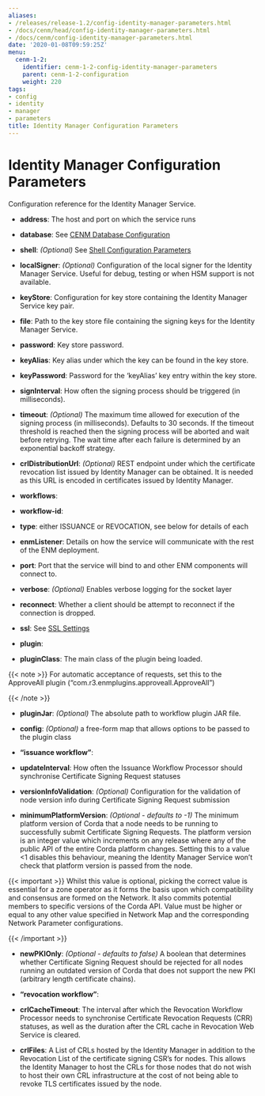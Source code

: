 ```yaml
---
aliases:
- /releases/release-1.2/config-identity-manager-parameters.html
- /docs/cenm/head/config-identity-manager-parameters.html
- /docs/cenm/config-identity-manager-parameters.html
date: '2020-01-08T09:59:25Z'
menu:
  cenm-1-2:
    identifier: cenm-1-2-config-identity-manager-parameters
    parent: cenm-1-2-configuration
    weight: 220
tags:
- config
- identity
- manager
- parameters
title: Identity Manager Configuration Parameters
---
```



# Identity Manager Configuration Parameters

Configuration reference for the Identity Manager Service.


* **address**:
The host and port on which the service runs


* **database**:
See [CENM Database Configuration](config-database.md)


* **shell**:
*(Optional)* See [Shell Configuration Parameters](config-shell.md)


* **localSigner**:
*(Optional)* Configuration of the local signer for the Identity Manager Service. Useful for debug, testing or when HSM support is not available.


* **keyStore**:
Configuration for key store containing the Identity Manager Service key pair.


* **file**:
Path to the key store file containing the signing keys for the Identity Manager Service.


* **password**:
Key store password.




* **keyAlias**:
Key alias under which the key can be found in the key store.


* **keyPassword**:
Password for the ‘keyAlias’ key entry within the key store.


* **signInterval**:
How often the signing process should be triggered (in milliseconds).


* **timeout**:
*(Optional)* The maximum time allowed for execution of the signing process (in milliseconds). Defaults
to 30 seconds. If the timeout threshold is reached then the signing process will be aborted and wait
before retrying. The wait time after each failure is determined by an exponential backoff strategy.


* **crlDistributionUrl**:
*(Optional)* REST endpoint under which the certificate revocation list issued by Identity Manager can be obtained.
It is needed as this URL is encoded in certificates issued by Identity Manager.




* **workflows**:

* **workflow-id**:

* **type**:
either ISSUANCE or REVOCATION, see below for details of each


* **enmListener**:
Details on how the service will communicate with the rest of the ENM deployment.


* **port**:
Port that the service will bind to and other ENM components will connect to.


* **verbose**:
*(Optional)* Enables verbose logging for the socket layer


* **reconnect**:
Whether a client should be attempt to reconnect if the connection is dropped.


* **ssl**:
See [SSL Settings](config-ssl.md)




* **plugin**:

* **pluginClass**:
The main class of the plugin being loaded.

{{< note >}}
For automatic acceptance of requests, set this to the ApproveAll plugin (“com.r3.enmplugins.approveall.ApproveAll”)

{{< /note >}}

* **pluginJar**:
*(Optional)* The absolute path to workflow plugin JAR file.


* **config**:
*(Optional)* a free-form map that allows options to be passed to the plugin class






* **“issuance workflow”**:

* **updateInterval**:
How often the Issuance Workflow Processor should synchronise Certificate Signing Request statuses


* **versionInfoValidation**:
*(Optional)* Configuration for the validation of node version info during Certificate Signing Request submission


* **minimumPlatformVersion**:
*(Optional - defaults to -1)* The minimum platform version of Corda that a node needs
to be running to successfully submit Certificate Signing Requests. The platform
version is an integer value which increments on any release where any of the
public API of the entire Corda platform changes. Setting this to a value <1
disables this behaviour, meaning the Identity Manager Service won’t check that
platform version is passed from the node.


{{< important >}}
Whilst this value is optional, picking the correct value is essential
for a zone operator as it forms the basis upon which compatibility and consensus
are formed on the Network. It also commits potential members to specific versions
of the Corda API. Value must be higher or equal to any other value specified in
Network Map and the corresponding Network Parameter configurations.


{{< /important >}}


* **newPKIOnly**:
*(Optional - defaults to false)* A boolean that determines whether Certificate Signing Request should be rejected for all nodes running an outdated
version of Corda that does not support the new PKI (arbitrary length certificate chains).






* **“revocation workflow”**:

* **crlCacheTimeout**:
The interval after which the Revocation Workflow Processor needs to synchronise Certificate Revocation Requests (CRR) statuses, as well as the duration after the CRL cache in Revocation Web Service is cleared.


* **crlFiles**:
A List of CRLs hosted by the Identity Manager in addition to the Revocation List of the certificate signing CSR’s for nodes. This allows the
Identity Manager to host the CRLs for those nodes that do not wish to host their own CRL infrastructure at the cost of not being
able to revoke TLS certificates issued by the node.
